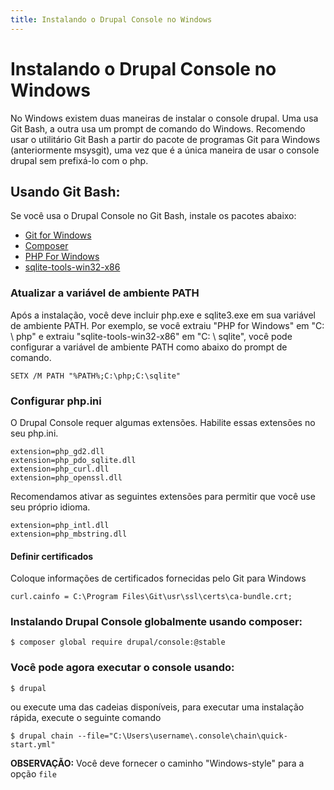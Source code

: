 ```yaml
---
title: Instalando o Drupal Console no Windows
---
```

# Instalando o Drupal Console no Windows
No Windows existem duas maneiras de instalar o console drupal. Uma usa Git Bash, a outra usa um prompt de comando do Windows. Recomendo usar o utilitário Git Bash a partir do pacote de programas Git para Windows (anteriormente msysgit), uma vez que é a única maneira de usar o console drupal sem prefixá-lo com o php.

## Usando Git Bash:
Se você usa o Drupal Console no Git Bash, instale os pacotes abaixo:

* [Git for Windows](https://git-for-windows.github.io/)
* [Composer](https://github.com/composer/windows-setup)
* [PHP For Windows](http://windows.php.net/download/)
* [sqlite-tools-win32-x86](https://www.sqlite.org/download.html)

### Atualizar a variável de ambiente PATH

Após a instalação, você deve incluir php.exe e sqlite3.exe em sua variável de ambiente PATH.
Por exemplo, se você extraiu "PHP for Windows" em "C: \ php" e extraiu "sqlite-tools-win32-x86" em "C: \ sqlite", você pode configurar a variável de ambiente PATH como abaixo do prompt de comando.
```
SETX /M PATH "%PATH%;C:\php;C:\sqlite"
```

### Configurar php.ini

O Drupal Console requer algumas extensões. Habilite essas extensões no seu php.ini.
```
extension=php_gd2.dll
extension=php_pdo_sqlite.dll
extension=php_curl.dll
extension=php_openssl.dll
```

Recomendamos ativar as seguintes extensões para permitir que você use seu próprio idioma.
```
extension=php_intl.dll
extension=php_mbstring.dll
```

#### Definir certificados

Coloque informações de certificados fornecidas pelo Git para Windows
```
curl.cainfo = C:\Program Files\Git\usr\ssl\certs\ca-bundle.crt;
```

### Instalando Drupal Console globalmente usando composer:
```
$ composer global require drupal/console:@stable
```

### Você pode agora executar o console usando:

```
$ drupal
```
ou execute uma das cadeias disponíveis, para executar uma instalação rápida, execute o seguinte comando
```
$ drupal chain --file="C:\Users\username\.console\chain\quick-start.yml"
```

**OBSERVAÇÃO:** Você deve fornecer o caminho "Windows-style" para a opção `file`